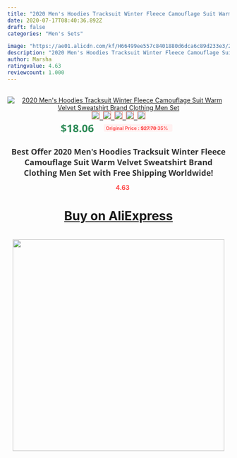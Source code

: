 ```yaml
---
title: "2020 Men's Hoodies Tracksuit Winter Fleece Camouflage Suit Warm Velvet Sweatshirt Brand Clothing Men Set"
date: 2020-07-17T08:40:36.892Z
draft: false
categories: "Men's Sets"

image: "https://ae01.alicdn.com/kf/H66499ee557c8401880d6dca6c89d233e3/2020-Men-s-Hoodies-Tracksuit-Winter-Fleece-Camouflage-Suit-Warm-Velvet-Sweatshirt-Brand-Clothing-Men-Set.png_220x220.png"
description: "2020 Men's Hoodies Tracksuit Winter Fleece Camouflage Suit Warm Velvet Sweatshirt Brand Clothing Men Set"
author: Marsha
ratingvalue: 4.63
reviewcount: 1.000
---
```

<br>
<div style="text-align: center;">
<a href="https://s.click.aliexpress.com/e/_9wZwhr" target="_blank" rel="nofollow noopener noreferrer"><img alt="2020 Men's Hoodies Tracksuit Winter Fleece Camouflage Suit Warm Velvet Sweatshirt Brand Clothing Men Set" class="magnifier-image" src="https://ae01.alicdn.com/kf/H66499ee557c8401880d6dca6c89d233e3/2020-Men-s-Hoodies-Tracksuit-Winter-Fleece-Camouflage-Suit-Warm-Velvet-Sweatshirt-Brand-Clothing-Men-Set.png_220x220.png_640x640.jpg">
<br>
<img style="border:1px solid salmon" src="https://ae01.alicdn.com/kf/H66499ee557c8401880d6dca6c89d233e3/2020-Men-s-Hoodies-Tracksuit-Winter-Fleece-Camouflage-Suit-Warm-Velvet-Sweatshirt-Brand-Clothing-Men-Set.png_120x120.jpg">&nbsp;&nbsp;<img style="border:1px solid salmon" src="https://ae01.alicdn.com/kf/Hff51f8e36bfe4256a9fc27115e231837o/2020-Men-s-Hoodies-Tracksuit-Winter-Fleece-Camouflage-Suit-Warm-Velvet-Sweatshirt-Brand-Clothing-Men-Set.png_120x120.jpg">&nbsp;&nbsp;<img style="border:1px solid salmon" src="https://ae01.alicdn.com/kf/H0189046143304acd8f9adea950a70ad3g/2020-Men-s-Hoodies-Tracksuit-Winter-Fleece-Camouflage-Suit-Warm-Velvet-Sweatshirt-Brand-Clothing-Men-Set.png_120x120.jpg">&nbsp;&nbsp;<img style="border:1px solid salmon" src="https://ae01.alicdn.com/kf/H0199fc01959b4748847068e3d8090d6dV/2020-Men-s-Hoodies-Tracksuit-Winter-Fleece-Camouflage-Suit-Warm-Velvet-Sweatshirt-Brand-Clothing-Men-Set.png_120x120.jpg">&nbsp;&nbsp;<img style="border:1px solid salmon" src="https://ae01.alicdn.com/kf/H3a518d11a13c4a3686d79483e1e5994bQ/2020-Men-s-Hoodies-Tracksuit-Winter-Fleece-Camouflage-Suit-Warm-Velvet-Sweatshirt-Brand-Clothing-Men-Set.png_120x120.jpg"></a></div><br0>
<div style="text-align: center;"><span style="background-color: white; border: 0px; box-sizing: border-box; color: seagreen; display: inline-block; font-family: &quot;open sans&quot; , &quot;arial&quot; , &quot;helvetica&quot; , sans-serif , &quot;heiti&quot;; font-size: 24px; font-stretch: inherit; font-weight: 700; line-height: inherit; margin: 0px 10px 0px 0px; padding: 0px; vertical-align: middle;">$18.06 </span>
<span style="background: rgb(255 , 241 , 241); border-radius: 3px; border: 0px; box-sizing: border-box; color: #ff4747; display: inline-block; font-family: inherit; font-size: 12px; font-stretch: inherit; font-style: inherit; font-variant: inherit; font-weight: 600; line-height: inherit; margin: 0px; padding: 2px 5px; transform: scale(0.9); vertical-align: middle;">Original Price : <b style="text-decoration: line-through;">$27.78 </b> 35%&nbsp;&nbsp;</span></div>
<h1 style="color: #333333; display: inline-block; font-family: &quot;open sans&quot; , &quot;arial&quot; , &quot;helvetica&quot; , sans-serif , &quot;heiti&quot;; font-size: 18px; font-stretch: inherit; font-weight: 700; text-align: center;">Best Offer 2020 Men's Hoodies Tracksuit Winter Fleece Camouflage Suit Warm Velvet Sweatshirt Brand Clothing Men Set with Free Shipping Worldwide!</h1>
<div style="color: #ff4747; text-align: center;">
<img src="https://4.bp.blogspot.com/-M0ZcTcb-5uY/XleCXlxnR4I/AAAAAAAAAEc/OrjgMkXV1oMQFaCRZj5HQwOCBcu3w1FegCPcBGAYYCw/s1600/star.png" style="height: 15px;">&nbsp;<b>4.63</b></div>
<div class="button_cont" align="center"><a class="buynow_a" href="https://s.click.aliexpress.com/e/_9wZwhr" target="_blank" rel="nofollow noopener noreferrer"><H1>Buy on AliExpress</H1></a></div><br>
<div class="separator" style="clear: both; text-align: center;">
<img src="https://lh3.googleusercontent.com/-pTy5HemUv9M/XlePHvY0dAI/AAAAAAAAAE4/0nX5iRUoIWY8eMW9Dpxeirr157OZliDIgCLcBGAsYHQ/s1600/badge.gif" width="480">
</div>
